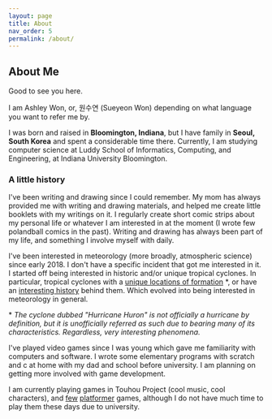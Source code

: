 ```yaml
---
layout: page
title: About
nav_order: 5
permalink: /about/
--- 
```


## About Me 

Good to see you here. 

I am Ashley Won, or, 원수연 (Sueyeon Won) depending on what language you want to refer me by. 

I was born and raised in **Bloomington, Indiana**, but I have family in **Seoul, South Korea** and spent a considerable time there. Currently, I am studying computer science at Luddy School of Informatics, Computing, and Engineering, at Indiana University Bloomington. 

### A little history  

I've been writing and drawing since I could remember. My mom has always provided me with writing and drawing materials, and helped me create little booklets with my writings on it. I regularly create short comic strips about my personal life or whatever I am interested in at the moment (I wrote few polandball comics in the past). Writing and drawing has always been part of my life, and something I involve myself with daily. 

I've been interested in meteorology (more broadly, atmospheric science) since early 2018. I don't have a specific incident that got me interested in it. I started off being interested in historic and/or unique tropical cyclones. In particular, tropical cyclones with a [unique locations of formation](https://www.weather.gov/dtx/dtxcane) *, or have an [interesting history](https://www.weather.gov/hgx/projects_1943surprisehurricane) behind them. Which evolved into  being interested in meteorology in general. 

 \* *The cyclone dubbed "Hurricane Huron" is not officially a hurricane by definition, but it is unofficially referred as such due to bearing many of its characteristics. Regardless, very interesting phenomena.* 

I've played video games since I was young which gave me familiarity with computers and software. I wrote some elementary programs with scratch and c at home with my dad and school before university. I am planning on getting more involved with game development. 

I am currently playing games in Touhou Project (cool music, cool characters), and [few](https://store.steampowered.com/app/322170/Geometry_Dash/) [platformer](https://store.steampowered.com/app/367520/Hollow_Knight/) games, although I do not have much time to play them these days due to university.  
